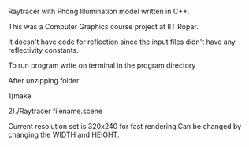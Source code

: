 Raytracer with Phong Illumination model written in C++.

This was a Computer Graphics course project at IIT Ropar.

It doesn't have code for reflection since the input files didn't have any reflectivity constants.

To run program write on terminal in the program directory

After unzipping folder

1)make

2)./Raytracer filename.scene

Current resolution set is 320x240 for fast rendering.Can be changed by changing the WIDTH and HEIGHT.
